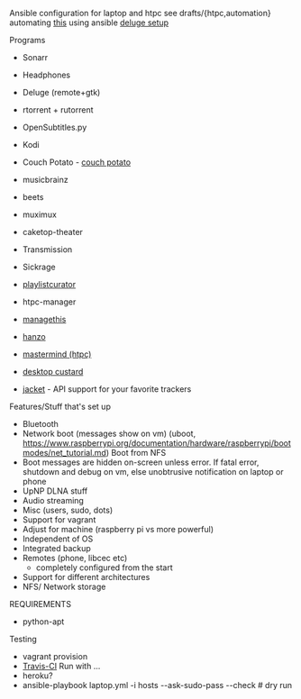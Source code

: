 Ansible configuration for laptop and htpc
see drafts/{htpc,automation}
automating [this](http://disconnected.systems/posts/raspberry-pi-archlinuxarm-setup/) using ansible
[deluge setup](https://gitlab.com/MathieuMD/ansible-role-deluge)

Programs
+   Sonarr
+   Headphones
+   Deluge (remote+gtk)
+   rtorrent + rutorrent
+   OpenSubtitles.py
+   Kodi
+   Couch Potato - [couch potato](https://github.com/cmacrae/ansible-couchpotato)

+   musicbrainz
+   beets
+   muximux
+   caketop-theater
+   Transmission
+   Sickrage
+   [playlistcurator](https://github.com/jokeofweek/playlistcurator)
+   htpc-manager
+   [managethis](https://gitlab.com/david.ellinger/Managethis)
+   [hanzo](https://github.com/palazzem/hanzo)
+   [mastermind (htpc)](https://github.com/jalaziz/mastermind)
+   [desktop custard](https://github.com/oneirosFade/ansible-custard)
+   [jacket](https://github.com/Jackett/Jackett) - API support for your favorite trackers

Features/Stuff that's set up
+   Bluetooth
+   Network boot (messages show on vm) (uboot,
    https://www.raspberrypi.org/documentation/hardware/raspberrypi/bootmodes/net_tutorial.md)
Boot from NFS
+   Boot messages are hidden on-screen unless error.
If fatal error, shutdown and debug on vm, else unobtrusive notification on
laptop or phone
+   UpNP DLNA stuff
+   Audio streaming
+   Misc (users, sudo, dots)
+   Support for vagrant
+   Adjust for machine (raspberry pi vs more powerful)
+   Independent of OS
+   Integrated backup
+   Remotes (phone, libcec etc)
    +   completely configured from the start
+   Support for different architectures
+   NFS/ Network storage

REQUIREMENTS
+   python-apt

Testing
+   vagrant provision
+   [Travis-CI](http://www.jeffgeerling.com/blog/2016/how-i-test-ansible-configuration-on-7-different-oses-docker)
Run with ...
+   heroku? 
+   ansible-playbook laptop.yml -i hosts --ask-sudo-pass --check # dry run
